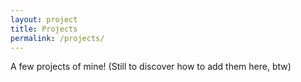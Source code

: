 ```yaml
---
layout: project
title: Projects
permalink: /projects/
---
```


A few projects of mine! (Still to discover how to add them here, btw)